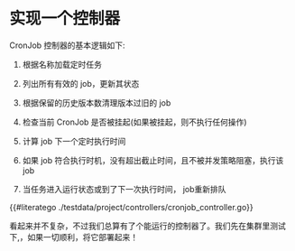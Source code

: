 # 实现一个控制器

CronJob 控制器的基本逻辑如下:

1. 根据名称加载定时任务

2. 列出所有有效的 job，更新其状态

3. 根据保留的历史版本数清理版本过旧的 job

4. 检查当前 CronJob 是否被挂起(如果被挂起，则不执行任何操作)

5. 计算 job 下一个定时执行时间

6. 如果 job 符合执行时机，没有超出截止时间，且不被并发策略阻塞，执行该job
   
7. 当任务进入运行状态或到了下一次执行时间， job重新排队

{{#literatego ./testdata/project/controllers/cronjob_controller.go}}

看起来并不复杂，不过我们总算有了个能运行的控制器了。我们先在集群里测试下,，如果一切顺利，将它部署起来！
